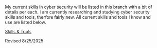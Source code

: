My current skills in cyber security will be listed in this branch with a bit of details per each. I am currently researching and studying cyber security skills and tools, therfore fairly new. All current skills and tools I know and use are listed below.

[Skills & Tools](https://github.com/DriftlessCloud1/DriftlessCloud/tree/Skills-%26-Tools)

Revised 8/25/2025
